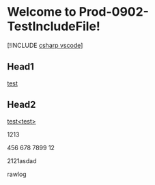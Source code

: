 # Welcome to Prod-0902-TestIncludeFile!

[!INCLUDE [csharp vscode](~/includes/bot-service-debug-bot/csharp-vscode.md)]

## Head1
[test<test>](https://op-dhs-prod-inspector.azurewebsites.net/Home/MonikerRangeList)

## Head2
[test&lt;test&gt;](https://op-dhs-prod-inspector.azurewebsites.net/Home/MonikerRangeList)


1213

456
678
7899
12

2121asdad


rawlog
